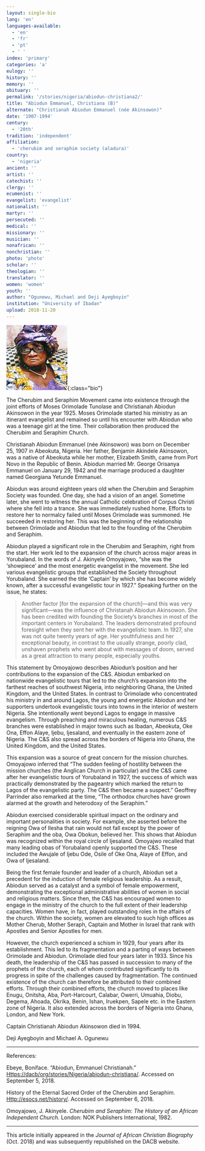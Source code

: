 ```yaml
---
layout: single-bio
lang: 'en'
languages-available:
  - 'en'
  - 'fr'
  - 'pt'
  - ' '
index: 'primary'
categories: 'a'
eulogy: ''
history: ''
memory: ''
obituary: ''
permalink: '/stories/nigeria/abiodun-christiana2/'
title: "Abiodun Emmanuel, Christiana (B)"
alternate: "Christianah Abiodun Emmanuel (née Akinsowon)"
date: '1907-1994'
century:
  - '20th'
tradition: 'independent'
affiliation:
  - 'cherubim and seraphim society (aladura)'
country:
  - 'nigeria'
ancient: ''
artist: ''
catechist: ''
clergy: ''
ecumenist: ''
evangelist: 'evangelist'
nationalist: ''
martyr: ''
persecuted: ''
medical: ''
missionary: ''
musician: ''
nonafrican: ''
nonchristian: ''
photo: 'photo'
scholar: ''
theologian: ''
translator: ''
women: 'women'
youth: ''
author: "Ogunewu, Michael and Deji Ayegboyin"
institution: "University of Ibadan"
upload: 2018-11-20
---
```


![Christiana Abiodun](/images/bio-pics/nigeria/abiodun-christiana/abiodun-headshot.jpg){:class="bio"}


The Cherubim and Seraphim Movement came into existence through the joint efforts of Moses Orimolade Tunolase and Christianah Abiodun Akinsowon in the year 1925. Moses Orimolade started his ministry as an itinerant evangelist and remained so until his encounter with Abiodun who was a teenage girl at the time. Their collaboration then produced the Cherubim and Seraphim Church.

Christianah Abiodun Emmanuel (née Akinsowon) was born on December 25, 1907 in Abeokuta, Nigeria. Her father, Benjamin Akindele Akinsowon, was a native of Abeokuta while her mother, Elizabeth Smith, came from Port Novo in the Republic of Benin. Abiodun married Mr. George Orisanya Emmanuel on January 29, 1942 and the marriage produced a daughter named Georgiana Yetunde Emmanuel.

Abiodun was around eighteen years old when the Cherubim and Seraphim Society was founded. One day, she had a vision of an angel. Sometime later, she went to witness the annual Catholic celebration of Corpus Christi where she fell into a trance. She was immediately rushed home. Efforts to restore her to normalcy failed until Moses Orimolade was summoned. He succeeded in restoring her. This was the beginning of the relationship between Orimolade and Abiodun that led to the founding of the Cherubim and Seraphim.

Abiodun played a significant role in the Cherubim and Seraphim, right from the start. Her work led to the expansion of the church across major areas in Yorubaland. In the words of J. Akinyele Omoyajowo, “she was the ‘showpiece’ and the most energetic evangelist in the movement. She led various evangelistic groups that established the Society throughout Yorubaland. She earned the title ‘Captain’ by which she has become widely known, after a successful evangelistic tour in 1927.”  Speaking further on the issue, he states:

>Another factor [for the expansion of the church]—and this was very significant—was the influence of Christanah Abiodun Akinsowon. She has been credited with founding the Society’s branches in most of the important centers in Yorubaland. The leaders demonstrated profound foresight when they sent her with the evangelistic team. In 1927, she was not quite twenty years of age. Her youthfulness and her exceptional beauty, in contrast to the usually strange, poorly clad, unshaven prophets who went about with messages of doom, served as a great attraction to many people, especially youths.

This statement by Omoyajowo describes Abiodun’s position and her contributions to the expansion of the C&S. Abiodun embarked on nationwide evangelistic tours that led to the church’s expansion into the farthest reaches of southwest Nigeria, into neighboring Ghana, the United Kingdom, and the United States. In contrast to Orimolade who concentrated his ministry in and around Lagos, the young and energetic Abiodun and her supporters undertook evangelistic tours into towns in the interior of western Nigeria. She intentionally went beyond Lagos to engage in massive evangelism. Through preaching and miraculous healing, numerous C&S branches were established in major towns such as Ibadan, Abeokuta, Oke Ona, Effon Alaye, Ijebu, Ijesaland, and eventually in the eastern zone of Nigeria. The C&S also spread across the borders of Nigeria into Ghana, the United Kingdom, and the United States.

This expansion was a source of great concern for the mission churches. Omoyajowo inferred that “The sudden feeling of hostility between the mission churches (the Anglican Church in particular) and the C&S came after her evangelistic tours of Yorubaland in 1927, the success of which was practically demonstrated by the pageantry which marked the return to Lagos of the evangelistic party. The C&S then became a suspect.”   Geoffrey Parrinder also remarked at the time, “The orthodox churches have grown alarmed at the growth and heterodoxy of the Seraphim.”

Abiodun exercised considerable spiritual impact on the ordinary and important personalities in society. For example, she asserted before the reigning Owa of Ilesha that rain would not fall except by the power of Seraphim and the oba, Owa Obokun, believed her. This shows that Abiodun was recognized within the royal circle of Ijesaland. Omoyajwo recalled that many leading obas of Yorubaland openly supported the C&S. These included the Awujale of Ijebu Ode, Osile of Oke Ona, Alaye of Effon, and Owa of Ijesaland.

Being the first female founder and leader of a church, Abiodun set a precedent for the induction of female religious leadership. As a result, Abiodun served as a catalyst and a symbol of female empowerment, demonstrating the exceptional administrative abilities of women in social and religious matters. Since then, the C&S has encouraged women to engage in the ministry of the church to the full extent of their leadership capacities. Women have, in fact, played outstanding roles in the affairs of the church. Within the society, women are elevated to such high offices as Mother Cherub, Mother Seraph, Captain and Mother in Israel that rank with Apostles and Senior Apostles for men.

However, the church experienced a schism in 1929, four years after its establishment. This led to its fragmentation and a parting of ways between Orimolade and Abiodun. Orimolade died four years later in 1933. Since his death, the leadership of the C&S has passed in succession to many of the prophets of the church, each of whom contributed significantly to its progress in spite of the challenges caused by fragmentation. The continued existence of the church can therefore be attributed to their combined efforts.  Through their combined efforts, the church moved to places like Enugu, Onitsha, Aba, Port-Harcourt, Calabar, Owerri, Umuahia, Diobu, Degema, Ahoada, Okrika, Benin, Ishan, Iruekpen, Sapele etc. in the Eastern zone of Nigeria. It also extended across the borders of Nigeria into Ghana, London, and New York.

Captain Christianah Abiodun Akinsowon died in 1994.

Deji Ayegboyin and Michael A. Ogunewu

---

References:

Ebeye, Boniface. “Abiodun, Emmanuel Christianah.” [Https://dacb/org/stories/Nigeria/abiodun-christiana/](Https://dacb/org/stories/Nigeria/abiodun-christiana/). Accessed on September 5, 2018.

History of the Eternal Sacred Order of the Cherubim and Seraphim. [Http://esocs,net/history/](Http://esocs,net/history/). Accessed on September 6, 2018.

Omoyajowo, J. Akinyele. *Cherubim and Seraphim: The History of an African Independent Church.* London: NOK Publishers International, 1982.

---

This article initially appeared in the *Journal of African Christian Biography* (Oct. 2018) and was subsequently republished on the DACB website.

